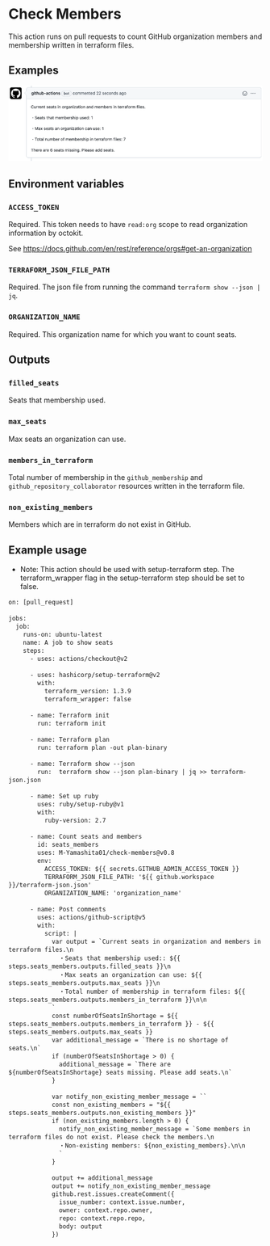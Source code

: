 # Check Members

This action runs on pull requests to count GitHub organization members and membership written in terraform files.

## Examples
![Example comment made by the action](./examples/images/example-github-pr-check.png)

## Environment variables

### `ACCESS_TOKEN`
Required. This token needs to have `read:org` scope to read organization information by octokit.

See https://docs.github.com/en/rest/reference/orgs#get-an-organization

### `TERRAFORM_JSON_FILE_PATH`
Required. The json file from running the command `terraform show --json | jq`.

### `ORGANIZATION_NAME`
Required. This organization name for which you want to count seats.

## Outputs
### `filled_seats`
Seats that membership used.
### `max_seats`
Max seats an organization can use.

### `members_in_terraform`
Total number of membership in the `github_membership` and `github_repository_collaborator` resources written in the terraform file.

### `non_existing_members`
Members which are in terraform do not exist in GitHub.

## Example usage
- Note: This action should be used with setup-terraform step. The terraform_wrapper flag in the setup-terraform step should be set to false.

```
on: [pull_request]

jobs:
  job:
    runs-on: ubuntu-latest
    name: A job to show seats
    steps:
      - uses: actions/checkout@v2

      - uses: hashicorp/setup-terraform@v2
        with:
          terraform_version: 1.3.9
          terraform_wrapper: false

      - name: Terraform init
        run: terraform init

      - name: Terraform plan
        run: terraform plan -out plan-binary

      - name: Terraform show --json
        run:  terraform show --json plan-binary | jq >> terraform-json.json

      - name: Set up ruby
        uses: ruby/setup-ruby@v1
        with:
          ruby-version: 2.7

      - name: Count seats and members
        id: seats_members
        uses: M-Yamashita01/check-members@v0.8
        env:
          ACCESS_TOKEN: ${{ secrets.GITHUB_ADMIN_ACCESS_TOKEN }}
          TERRAFORM_JSON_FILE_PATH: '${{ github.workspace }}/terraform-json.json'
          ORGANIZATION_NAME: 'organization_name'

      - name: Post comments
        uses: actions/github-script@v5
        with:
          script: |
            var output = `Current seats in organization and members in terraform files.\n
              ・Seats that membership used:: ${{ steps.seats_members.outputs.filled_seats }}\n
              ・Max seats an organization can use: ${{ steps.seats_members.outputs.max_seats }}\n
              ・Total number of membership in terraform files: ${{ steps.seats_members.outputs.members_in_terraform }}\n\n
            `
            const numberOfSeatsInShortage = ${{ steps.seats_members.outputs.members_in_terraform }} - ${{ steps.seats_members.outputs.max_seats }}
            var additional_message = `There is no shortage of seats.\n`
            if (numberOfSeatsInShortage > 0) {
              additional_message = `There are ${numberOfSeatsInShortage} seats missing. Please add seats.\n`
            }

            var notify_non_existing_member_message = ``
            const non_existing_members = "${{ steps.seats_members.outputs.non_existing_members }}"
            if (non_existing_members.length > 0) {
              notify_non_existing_member_message = `Some members in terraform files do not exist. Please check the members.\n
              ・Non-existing members: ${non_existing_members}.\n\n
              `
            }

            output += additional_message
            output += notify_non_existing_member_message
            github.rest.issues.createComment({
              issue_number: context.issue.number,
              owner: context.repo.owner,
              repo: context.repo.repo,
              body: output
            })
```
